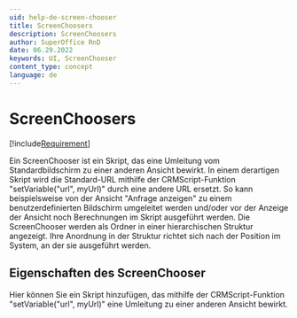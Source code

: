 ```yaml
---
uid: help-de-screen-chooser
title: ScreenChoosers
description: ScreenChoosers
author: SuperOffice RnD
date: 06.29.2022
keywords: UI, ScreenChooser
content_type: concept
language: de
---
```


# ScreenChoosers

[!include[Requirement](../../../includes/req-dev-tools.md)]

Ein ScreenChooser ist ein Skript, das eine Umleitung vom Standardbildschirm zu einer anderen Ansicht bewirkt. In einem derartigen Skript wird die Standard-URL mithilfe der CRMScript-Funktion "setVariable("url", myUrl)" durch eine andere URL ersetzt. So kann beispielsweise von der Ansicht "Anfrage anzeigen" zu einem benutzerdefinierten Bildschirm umgeleitet werden und/oder vor der Anzeige der Ansicht noch Berechnungen im Skript ausgeführt werden. Die ScreenChooser werden als Ordner in einer hierarchischen Struktur angezeigt. Ihre Anordnung in der Struktur richtet sich nach der Position im System, an der sie ausgeführt werden.

## Eigenschaften des ScreenChooser

Hier können Sie ein Skript hinzufügen, das mithilfe der CRMScript-Funktion "setVariable("url", myUrl)" eine Umleitung zu einer anderen Ansicht bewirkt.
